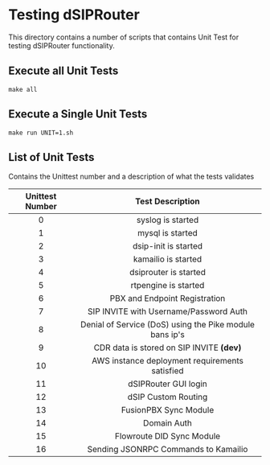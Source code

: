 # Testing dSIPRouter

This directory contains a number of scripts that contains Unit Test for testing dSIPRouter
functionality.  

## Execute all Unit Tests

```
make all
```

## Execute a Single Unit Tests

```
make run UNIT=1.sh
```

## List of Unit Tests

Contains the Unittest number and a description of what the tests validates

|      Unittest Number      |             Test Description             |
|:-------------------------:|:----------------------------------------:|
|0|syslog is started|
|1|mysql is started|
|2|dsip-init is started|
|3|kamailio is started|
|4|dsiprouter is started|
|5|rtpengine is started|
|6|PBX and Endpoint Registration|
|7|SIP INVITE with Username/Password Auth|
|8|Denial of Service (DoS) using the Pike module bans ip's|
|9|CDR data is stored on SIP INVITE **(dev)**|
|10|AWS instance deployment requirements satisfied|
|11|dSIPRouter GUI login|
|12|dSIP Custom Routing|
|13|FusionPBX Sync Module|
|14|Domain Auth|
|15|Flowroute DID Sync Module|
|16|Sending JSONRPC Commands to Kamailio|
